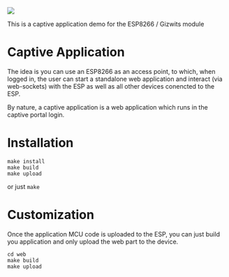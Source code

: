 
<img src='https://travis-ci.org/ronanj/esp-captive-app.svg?branch=master'>

This is a captive application demo for the ESP8266 / Gizwits module

# Captive Application

The idea is you can use an ESP8266 as an access point, to which, when logged in, 
the user can start a standalone web application and interact (via web-sockets) with the ESP as well
as all other devices conencted to the ESP.

By nature, a captive application is a web application which runs in the captive portal login.

# Installation

	make install
	make build
	make upload

or just `make`

# Customization

Once the application MCU code is uploaded to the ESP, 
you can just build you application and only upload the web part to the device.

	cd web
	make build
	make upload
